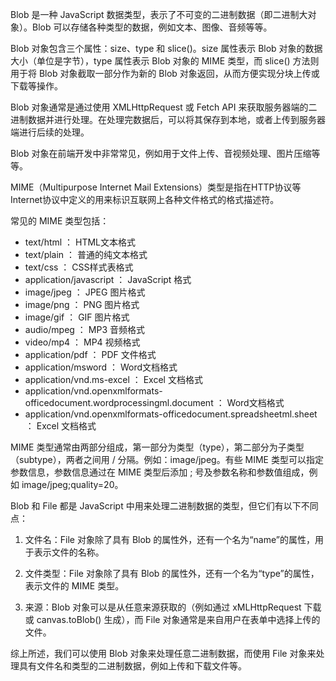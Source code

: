 Blob 是一种 JavaScript 数据类型，表示了不可变的二进制数据（即二进制大对象）。Blob 可以存储各种类型的数据，例如文本、图像、音频等等。

Blob 对象包含三个属性：size、type 和 slice()。size 属性表示 Blob 对象的数据大小（单位是字节），type 属性表示 Blob 对象的 MIME 类型，而 slice() 方法则用于将 Blob 对象截取一部分作为新的 Blob 对象返回，从而方便实现分块上传或下载等操作。

Blob 对象通常是通过使用 XMLHttpRequest 或 Fetch API 来获取服务器端的二进制数据并进行处理。在处理完数据后，可以将其保存到本地，或者上传到服务器端进行后续的处理。

Blob 对象在前端开发中非常常见，例如用于文件上传、音视频处理、图片压缩等等。



MIME（Multipurpose Internet Mail Extensions）类型是指在HTTP协议等Internet协议中定义的用来标识互联网上各种文件格式的格式描述符。

常见的 MIME 类型包括：

-   text/html ： HTML文本格式
-   text/plain ： 普通的纯文本格式
-   text/css ： CSS样式表格式
-   application/javascript ： JavaScript 格式
-   image/jpeg ： JPEG 图片格式
-   image/png ： PNG 图片格式
-   image/gif ： GIF 图片格式
-   audio/mpeg ： MP3 音频格式
-   video/mp4 ： MP4 视频格式
-   application/pdf ： PDF 文件格式
-   application/msword ： Word文档格式
-   application/vnd.ms-excel ： Excel 文档格式
-   application/vnd.openxmlformats-officedocument.wordprocessingml.document ： Word文档格式
-   application/vnd.openxmlformats-officedocument.spreadsheetml.sheet ： Excel 文档格式

MIME 类型通常由两部分组成，第一部分为类型（type），第二部分为子类型（subtype），两者之间用 / 分隔。例如：image/jpeg。有些 MIME 类型可以指定参数信息，参数信息通过在 MIME 类型后添加 ; 号及参数名称和参数值组成，例如 image/jpeg;quality=20。




Blob 和 File 都是 JavaScript 中用来处理二进制数据的类型，但它们有以下不同点：

1.  文件名：File 对象除了具有 Blob 的属性外，还有一个名为“name”的属性，用于表示文件的名称。
    
2.  文件类型：File 对象除了具有 Blob 的属性外，还有一个名为“type”的属性，表示文件的 MIME 类型。
    
3.  来源：Blob 对象可以是从任意来源获取的（例如通过 xMLHttpRequest 下载或 canvas.toBlob() 生成），而 File 对象通常是来自用户在表单中选择上传的文件。
    

综上所述，我们可以使用 Blob 对象来处理任意二进制数据，而使用 File 对象来处理具有文件名和类型的二进制数据，例如上传和下载文件等。